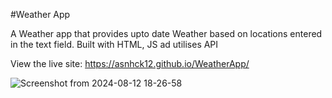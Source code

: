 #Weather App

A Weather app that provides upto date Weather based on locations entered in the text field.
Built with HTML, JS ad utilises API

View the live site: https://asnhck12.github.io/WeatherApp/

![Screenshot from 2024-08-12 18-26-58](https://github.com/user-attachments/assets/259c7314-fd2b-45ef-927d-6a9f373ae373)
